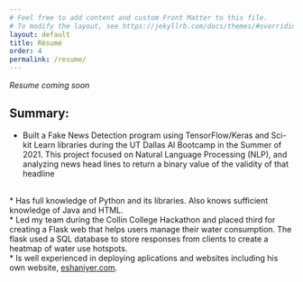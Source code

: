 ```yaml
---
# Feel free to add content and custom Front Matter to this file.
# To modify the layout, see https://jekyllrb.com/docs/themes/#overriding-theme-defaults
layout: default
title: Résumé
order: 4
permalink: /resume/
---
```

*Resume coming soon*

## Summary:
* Built a Fake News Detection program using TensorFlow/Keras and Sci-kit Learn libraries during the UT Dallas AI Bootcamp in the Summer of 2021. This project focused on Natural Language Processing (NLP), and analyzing news head lines to return a binary value of the validity of that headline
<br>
* Has full knowledge of Python and its libraries. Also knows sufficient knowledge of Java and HTML.
<br>
* Led my team during the Collin College Hackathon and placed third for creating a Flask web that helps users manage their water consumption. The flask used a SQL database to store responses from clients to create a heatmap of water use hotspots.
<br>
* Is well experienced in deploying aplications and websites including his own website, <a href="https://www.eshaniyer.com/" target="_blank">eshaniyer.com</a>.